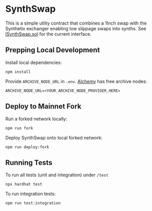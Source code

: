 # SynthSwap

This is a simple utlity contract that combines a 1Inch swap with the Synthetix exchanger enabling low slippage swaps into synths. See [ISynthSwap.sol](contracts/interfaces/ISynthSwap.sol) for the current interface.

## Prepping Local Development

Install local dependencies:
```
npm install
```
Provide `ARCHIVE_NODE_URL` in `.env`. [Alchemy](https://alchemyapi.io/) has free archive nodes:
```
ARCHIVE_NODE_URL=<YOUR_ARCHIVE_NODE_PROVIDER_HERE>
```

## Deploy to Mainnet Fork


Run a forked network locally:

```
npm run fork
```

Deploy SynthSwap onto local forked network:

```
npm run deploy:fork
```

## Running Tests

To run all tests (unit and integration) under `/test`
```
npx hardhat test
```

To run integration tests:
```
npm run test:integration
```